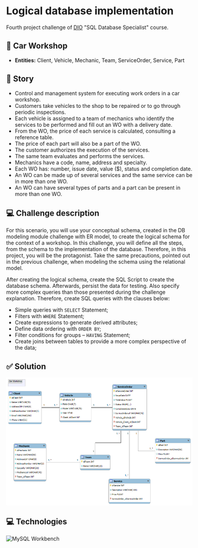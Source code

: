 # Logical database implementation

Fourth project challenge of [DIO](https://www.dio.me/) "SQL Database Specialist" course.

## 🚗 Car Workshop

- **Entities:** Client, Vehicle, Mechanic, Team, ServiceOrder, Service, Part

## 📖 Story

- Control and management system for executing work orders in a car workshop. 
- Customers take vehicles to the shop to be repaired or to go through periodic inspections.
- Each vehicle is assigned to a team of mechanics who identify the services to be performed and fill out an WO with a delivery date.
- From the WO, the price of each service is calculated, consulting a reference table.
- The price of each part will also be a part of the WO.
- The customer authorizes the execution of the services.
- The same team evaluates and performs the services. 
- Mechanics have a code, name, address and specialty.
- Each WO has: number, issue date, value ($), status and completion date.
- An WO can be made up of several services and the same service can be in more than one WO.
- An WO can have several types of parts and a part can be present in more than one WO.

## 💻 Challenge description 

For this scenario, you will use your conceptual schema, created in the DB modeling module challenge with ER model, to create the logical schema for the context of a workshop. In this challenge, you will define all the steps, from the schema to the implementation of the database. Therefore, in this project, you will be the protagonist. Take the same precautions, pointed out in the previous challenge, when modeling the schema using the relational model.

After creating the logical schema, create the SQL Script to create the database schema. Afterwards, persist the data for testing. Also specify more complex queries than those presented during the challenge explanation. Therefore, create SQL queries with the clauses below:

- Simple queries with `SELECT` Statement;
- Filters with `WHERE` Statement;
- Create expressions to generate derived attributes;
- Define data ordering with `ORDER BY`;
- Filter conditions for groups – `HAVING` Statement;
- Create joins between tables to provide a more complex perspective of the data;

## ✅ Solution

<img align="center" src="https://github.com/pedrobinelo/LogicalSchema-CarWorkshop/blob/main/er.png" width=""/> 

## 💻 Technologies 

![MySQL Workbench](https://img.shields.io/badge/MySQL%20Workbench-ffffff?style=for-the-badge&logo=mysql&logoColor=black)


